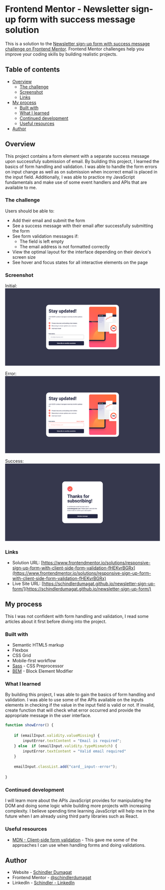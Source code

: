 # Frontend Mentor - Newsletter sign-up form with success message solution

This is a solution to the [Newsletter sign-up form with success message challenge on Frontend Mentor](https://www.frontendmentor.io/challenges/newsletter-signup-form-with-success-message-3FC1AZbNrv). Frontend Mentor challenges help you improve your coding skills by building realistic projects. 

## Table of contents

- [Overview](#overview)
  - [The challenge](#the-challenge)
  - [Screenshot](#screenshot)
  - [Links](#links)
- [My process](#my-process)
  - [Built with](#built-with)
  - [What I learned](#what-i-learned)
  - [Continued development](#continued-development)
  - [Useful resources](#useful-resources)
- [Author](#author)

## Overview

  This project contains a form element with a separate success message upon successfuly submission of email. By building this project, I learned the basics of form handling and validation. I was able to handle the form errors on input change as well as on submission when incorrect email is placed in the input field. Additionally, I was able to practice my JavaScript fundamentals and make use of some event handlers and APIs that are available to me.

### The challenge

Users should be able to:

- Add their email and submit the form
- See a success message with their email after successfully submitting the form
- See form validation messages if:
  - The field is left empty
  - The email address is not formatted correctly
- View the optimal layout for the interface depending on their device's screen size
- See hover and focus states for all interactive elements on the page

### Screenshot

Initial:
![](./screenshots/screenshot.png)

Error:
![](./screenshots/screenshot-error.png)

Success:
![](./screenshots/screenshot-success.png)

### Links

- Solution URL: [https://www.frontendmentor.io/solutions/responsive-sign-up-form-with-client-side-form-validation-fHEKvrBGRx](https://www.frontendmentor.io/solutions/responsive-sign-up-form-with-client-side-form-validation-fHEKvrBGRx)
- Live Site URL: [https://schindlerdumagat.github.io/newsletter-sign-up-form/](https://schindlerdumagat.github.io/newsletter-sign-up-form/)

## My process

  This I was not confident with form handling and validation, I read some articles about it first before diving into the project.

### Built with

- Semantic HTML5 markup
- Flexbox
- CSS Grid
- Mobile-first workflow
- [Sass](https://sass-lang.com/) - CSS Preprocessor
- [BEM](https://getbem.com/) - Block Element Modifier

### What I learned

By building this project, I was able to gain the basics of form handling and validation. I was able to use some of the APIs available on the inputs elements in checking if the value in the input field is valid or not. If invalid, create function that will check what error occurred and provide the appropriate message in the user interface.

```js
function showError() {

    if (emailInput.validity.valueMissing) {
        inputError.textContent = "Email is required";
    } else  if (emailInput.validity.typeMismatch) {
        inputError.textContent = "Valid email required"
    }

    emailInput.classList.add("card__input--error");

}
```

### Continued development

I will learn more about the APIs JavaScript provides for manipulating the DOM and doing some logic while building more projects with increasing complexity. I believe spending time learning JavaScript will help me in the future when I am already using third party libraries such as React.

### Useful resources

- [MDN - Client-side form validation](https://developer.mozilla.org/en-US/docs/Learn_web_development/Extensions/Forms/Form_validation#validating_forms_using_javascript) - This gave me some of the approaches I can use when handling forms and doing validations.

## Author

- Website - [Schindler Dumagat](https://schindlerdumagat.github.io/webportfolio/)
- Frontend Mentor - [@schindlerdumagat](https://www.frontendmentor.io/profile/schindlerdumagat)
- LinkedIn - [Schindler - LinkedIn](https://www.linkedin.com/in/schindler-dumagat-015238230/)
